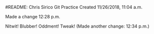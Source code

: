 #README: Chris Sirico Git Practice
Created 11/26/2018, 11:04 a.m.

Made a change 12:28 p.m.

Nitwit! Blubber! Oddment! Tweak! (Made another change: 12:34 p.m.)